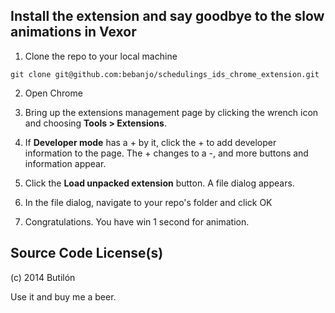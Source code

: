 ## Install the extension and say goodbye to the slow animations in Vexor

1. Clone the repo to your local machine

```shell
git clone git@github.com:bebanjo/schedulings_ids_chrome_extension.git
```

2. Open Chrome

3. Bring up the extensions management page by clicking the wrench icon and choosing __Tools > Extensions__.

4. If __Developer mode__ has a + by it, click the + to add developer information to the page. The + changes to a -, and more buttons and information appear.

5. Click the __Load unpacked extension__ button. A file dialog appears.

6. In the file dialog, navigate to your repo's folder and click OK

7. Congratulations. You have win 1 second for animation.

## Source Code License(s)

(c) 2014 Butilón

Use it and buy me a beer.